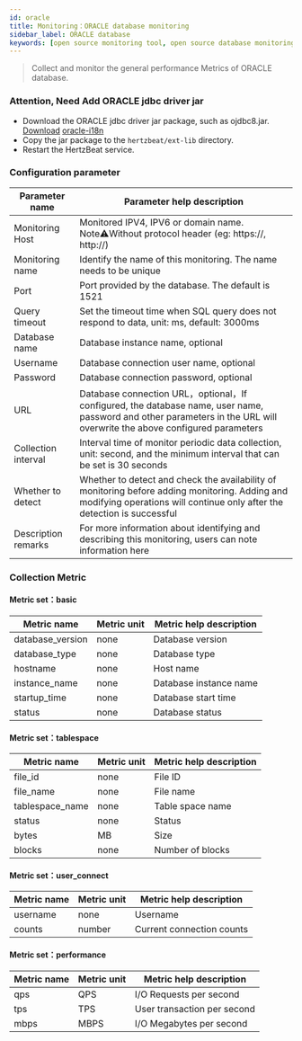 ```yaml
---
id: oracle  
title: Monitoring：ORACLE database monitoring      
sidebar_label: ORACLE database   
keywords: [open source monitoring tool, open source database monitoring tool, monitoring oracle database metrics]
---
```


> Collect and monitor the general performance Metrics of ORACLE database.

### Attention, Need Add ORACLE jdbc driver jar

- Download the ORACLE jdbc driver jar package, such as ojdbc8.jar. [Download](https://download.oracle.com/otn-pub/otn_software/jdbc/234/ojdbc8.jar) [oracle-i18n](https://repo.mavenlibs.com/maven/com/oracle/database/nls/orai18n/21.5.0.0/orai18n-21.5.0.0.jar)
- Copy the jar package to the `hertzbeat/ext-lib` directory.
- Restart the HertzBeat service.

### Configuration parameter

| Parameter name      | Parameter help description                                                                                                                                                |
|---------------------|---------------------------------------------------------------------------------------------------------------------------------------------------------------------------|
| Monitoring Host     | Monitored IPV4, IPV6 or domain name. Note⚠️Without protocol header (eg: https://, http://)                                                                                |
| Monitoring name     | Identify the name of this monitoring. The name needs to be unique                                                                                                         |
| Port                | Port provided by the database. The default is 1521                                                                                                                        |
| Query timeout       | Set the timeout time when SQL query does not respond to data, unit: ms, default: 3000ms                                                                                   |
| Database name       | Database instance name, optional                                                                                                                                          |
| Username            | Database connection user name, optional                                                                                                                                   |
| Password            | Database connection password, optional                                                                                                                                    |
| URL                 | Database connection URL，optional，If configured, the database name, user name, password and other parameters in the URL will overwrite the above configured parameters     |
| Collection interval | Interval time of monitor periodic data collection, unit: second, and the minimum interval that can be set is 30 seconds                                                   |
| Whether to detect   | Whether to detect and check the availability of monitoring before adding monitoring. Adding and modifying operations will continue only after the detection is successful |
| Description remarks | For more information about identifying and describing this monitoring, users can note information here                                                                    |

### Collection Metric

#### Metric set：basic

| Metric name      | Metric unit | Metric help description |
| ----------- | ----------- | ----------- |
| database_version     | none | Database version |
| database_type        | none | Database type |
| hostname             | none | Host name |
| instance_name        | none | Database instance name |
| startup_time         | none | Database start time |
| status               | none | Database status |

#### Metric set：tablespace

| Metric name      | Metric unit | Metric help description |
| ----------- | ----------- | ----------- |
| file_id           | none | File ID |
| file_name         | none | File name |
| tablespace_name   | none | Table space name |
| status            | none | Status |
| bytes             | MB | Size |
| blocks            | none | Number of blocks |

#### Metric set：user_connect

| Metric name      | Metric unit | Metric help description |
| ----------- | ----------- | ----------- |
| username         | none   | Username |
| counts           | number | Current connection counts | 

#### Metric set：performance

| Metric name      | Metric unit | Metric help description |
| ----------- | ----------- | ----------- |
| qps         | QPS | I/O Requests per second |
| tps         | TPS | User transaction per second | 
| mbps        | MBPS | I/O Megabytes per second |
